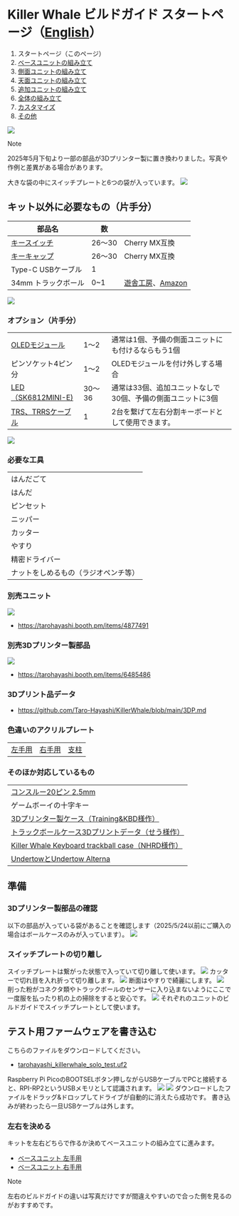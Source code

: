 # Killer Whale ビルドガイド スタートページ（[English](README_EN.md)）

1. スタートページ（このページ）
2. [ベースユニットの組み立て](右手用/2_ベースユニット.md)
3. [側面ユニットの組み立て](右手用/3_側面ユニット_トラックボール.md)
4. [天面ユニットの組み立て](右手用/4_天面ユニット.md)
5. [追加ユニットの組み立て](右手用/5_追加ユニット.md)
6. [全体の組み立て](右手用/6_全体の組み立て.md)
7. [カスタマイズ](右手用/7_カスタマイズ.md)
8. [その他](右手用/8_その他.md)


![](img/1_start/1_0_overall.jpg)

> [!NOTE]
> 2025年5月下旬より一部の部品が3Dプリンター製に置き換わりました。写真や作例と差異がある場合があります。

大きな袋の中にスイッチプレートと6つの袋が入っています。
![](img/1_start/1_1_full.jpg)

## キット以外に必要なもの（片手分）
|部品名|数||
|-|-|-|
|[キースイッチ](https://shop.yushakobo.jp/collections/all-switches)|26〜30|Cherry MX互換|
|[キーキャップ](https://shop.yushakobo.jp/collections/keycaps)|26〜30|Cherry MX互換|
|Type-C USBケーブル|1||
|34mm トラックボール|0~1|[遊舎工房](https://shop.yushakobo.jp/products/8020)、[Amazon](https://www.amazon.co.jp/gp/product/B07BDGSX5X)|

![](img/1_start/1_2_additional_required.jpg)
### オプション（片手分）
<table>
    <tr>
      <td><a href="https://shop.yushakobo.jp/products/oled">OLEDモジュール</a></td>
      <td>1〜2</td>
      <td>通常は1個、予備の側面ユニットにも付けるならもう1個</td>
    </tr>
    <tr>
      <td>ピンソケット4ピン分</td>
      <td>1〜2</td>
      <td>OLEDモジュールを付け外しする場合</td>
    </tr>
    <tr>
      <td><a href="https://shop.yushakobo.jp/products/sk6812mini-e-10">LED（SK6812MINI-E)</a></td>
      <td>30〜36</td>
      <td>通常は33個、追加ユニットなしで30個、予備の側面ユニットに3個</td>
    </tr>
    <tr>
      <td><a href="https://shop.yushakobo.jp/products/trrs_cable">TRS、TRRSケーブル</a></td>
       <td>1</td>
      <td>2台を繋げて左右分割キーボードとして使用できます。  </td>
    </tr>
 </table>

![](img/1_start/1_3_optional_parts.jpg)


### 必要な工具
<table>
    <tr>
      <td>はんだごて</td>
    </tr>
    <tr>
      <td>はんだ</td>
    </tr>
    <tr>
      <td>ピンセット</td>
    </tr>
    <tr>
      <td>ニッパー</td>
    </tr>
    <tr>
      <td>カッター</td>
    </tr>
    <tr>
      <td>やすり</td>
    </tr>
    <tr>
      <td>精密ドライバー</td>
    </tr>
    <tr>
      <td>ナットをしめるもの（ラジオペンチ等）</td>
    </tr>
 </table>


### 別売ユニット
![](img/1_start/1_4_optional_units.jpg)
- https://tarohayashi.booth.pm/items/4877491

### 別売3Dプリンター製部品
![](img/1_start/1_4_1_ballcase.jpg)
- https://tarohayashi.booth.pm/items/6485486

### 3Dプリント品データ
- https://github.com/Taro-Hayashi/KillerWhale/blob/main/3DP.md

### 色違いのアクリルプレート
<table>
    <tr>
        <td><a href="https://shop.yushakobo.jp/products/keyboard_acrylic_plate?variant=47873651245287">左手用</a></td>
        <td><a href="https://shop.yushakobo.jp/products/keyboard_acrylic_plate?variant=47873651278055">右手用</a></td>
        <td><a href="https://shop.yushakobo.jp/products/keyboard_acrylic_plate?variant=47873651310823">支柱</a></td>
    </tr>
 </table>

### そのほか対応しているもの
<table>
    <tr>
      <td><a href="https://shop.yushakobo.jp/products/31?variant=40815840067745">コンスルー20ピン 2.5mm</a></td>
    </tr>
    <tr>
      <td>ゲームボーイの十字キー</td>
    </tr>
    <tr>
      <td><a href="https://booth.pm/ja/items/5410034">3Dプリンター製ケース（Training&KBD様作）</a></td>
    </tr>
    <tr>
      <td><a href="https://nankatsukurouyo.myportfolio.com/killerwhale">トラックボールケース3Dプリントデータ（せう様作）</a></td>
    </tr>
    <tr>
      <td><a href="https://booth.pm/ja/items/5341402">Killer Whale Keyboard trackball case（NHRD様作）</a></td>
    </tr>
    <tr>
      <td><a href="https://booth.pm/ja/items/5676575">UndertowとUndertow Alterna</a></td>
    </tr>
 </table>


## 準備

### 3Dプリンター製部品の確認
以下の部品が入っている袋があることを確認します（2025/5/24以前にご購入の場合はボールケースのみが入っています）。
![](img/1_start/IMG_3411.jpg)

### スイッチプレートの切り離し
スイッチプレートは繋がった状態で入っていて切り離して使います。
![](img/1_start/1_5_switch_plate.jpg)
カッターで切れ目を入れ折って切り離します。
![](img/1_start/1_6_cut_plate.jpg)
断面はやすりで綺麗にします。
![](img/1_start/1_7_sanding.jpg)
削った粉がコネクタ類やトラックボールのセンサーに入り込まないようにここで一度服を払ったり机の上の掃除をすると安心です。
![](img/1_start/1_8_switch_plates.jpg)
それぞれのユニットのビルドガイドでスイッチプレートとして使います。

## テスト用ファームウェアを書き込む
こちらのファイルをダウンロードしてください。
- [tarohayashi_killerwhale_solo_test.uf2
](https://github.com/Taro-Hayashi/KillerWhale/releases/latest/download/tarohayashi_killerwhale_solo_test.uf2)

Raspberry Pi PicoのBOOTSELボタン押しながらUSBケーブルでPCと接続すると、RPI-RP2というUSBメモリとして認識されます。
![](img/1_start/1_9_raspberry_pi_pico.jpg)
![](img/1_start/1_10_rpi_rp2.jpg)
ダウンロードしたファイルをドラッグ&ドロップしてドライブが自動的に消えたら成功です。
書き込みが終わったら一旦USBケーブルは外します。

### 左右を決める
キットを左右どちらで作るか決めてベースユニットの組み立てに進みます。
- [ベースユニット 左手用](左手用/2_ベースユニット.md)
- [ベースユニット 右手用](右手用/2_ベースユニット.md)

> [!NOTE]
> 左右のビルドガイドの違いは写真だけですが間違えやすいので合った側を見るのがおすすめです。
